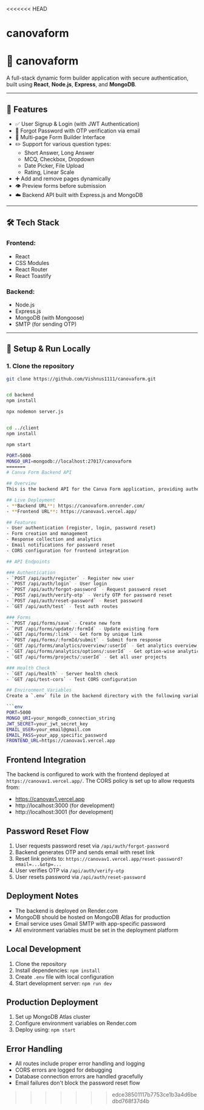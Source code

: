 <<<<<<< HEAD
# canovaform
# 📝 canovaform

A full-stack dynamic form builder application with secure authentication, built using **React**, **Node.js**, **Express**, and **MongoDB**.

---

## 🚀 Features

- ✅ User Signup & Login (with JWT Authentication)
- 🔐 Forgot Password with OTP verification via email
- 🧩 Multi-page Form Builder Interface
- ✏️ Support for various question types:
  - Short Answer, Long Answer
  - MCQ, Checkbox, Dropdown
  - Date Picker, File Upload
  - Rating, Linear Scale
- ➕ Add and remove pages dynamically
- 👁️ Preview forms before submission
- ☁️ Backend API built with Express.js and MongoDB

---

## 🛠️ Tech Stack

### Frontend:
- React
- CSS Modules
- React Router
- React Toastify

### Backend:
- Node.js
- Express.js
- MongoDB (with Mongoose)
- SMTP (for sending OTP)


---

## 🧪 Setup & Run Locally

### 1. Clone the repository
```bash
git clone https://github.com/Vishnus1111/canovaform.git


cd backend
npm install

npx nodemon server.js


cd ../client
npm install

npm start

PORT=5000
MONGO_URI=mongodb://localhost:27017/canovaform
=======
# Canva Form Backend API

## Overview
This is the backend API for the Canva Form application, providing authentication, form management, and email services.

## Live Deployment
- **Backend URL**: https://canovaform.onrender.com/
- **Frontend URL**: https://canovav1.vercel.app/

## Features
- User authentication (register, login, password reset)
- Form creation and management
- Response collection and analytics
- Email notifications for password reset
- CORS configuration for frontend integration

## API Endpoints

### Authentication
- `POST /api/auth/register` - Register new user
- `POST /api/auth/login` - User login
- `POST /api/auth/forgot-password` - Request password reset
- `POST /api/auth/verify-otp` - Verify OTP for password reset
- `POST /api/auth/reset-password` - Reset password
- `GET /api/auth/test` - Test auth routes

### Forms
- `POST /api/forms/save` - Create new form
- `PUT /api/forms/update/:formId` - Update existing form
- `GET /api/forms/:link` - Get form by unique link
- `POST /api/forms/:formId/submit` - Submit form response
- `GET /api/forms/analytics/overview/:userId` - Get analytics overview
- `GET /api/forms/analytics/options/:userId` - Get option-wise analytics
- `GET /api/forms/projects/:userId` - Get all user projects

### Health Check
- `GET /api/health` - Server health check
- `GET /api/test-cors` - Test CORS configuration

## Environment Variables
Create a `.env` file in the backend directory with the following variables:

```env
PORT=5000
MONGO_URI=your_mongodb_connection_string
JWT_SECRET=your_jwt_secret_key
EMAIL_USER=your_email@gmail.com
EMAIL_PASS=your_app_specific_password
FRONTEND_URL=https://canovav1.vercel.app
```

## Frontend Integration
The backend is configured to work with the frontend deployed at `https://canovav1.vercel.app/`. The CORS policy is set up to allow requests from:
- https://canovav1.vercel.app
- http://localhost:3000 (for development)
- http://localhost:3001 (for development)

## Password Reset Flow
1. User requests password reset via `/api/auth/forgot-password`
2. Backend generates OTP and sends email with reset link
3. Reset link points to: `https://canovav1.vercel.app/reset-password?email=...&otp=...`
4. User verifies OTP via `/api/auth/verify-otp`
5. User resets password via `/api/auth/reset-password`

## Deployment Notes
- The backend is deployed on Render.com
- MongoDB should be hosted on MongoDB Atlas for production
- Email service uses Gmail SMTP with app-specific password
- All environment variables must be set in the deployment platform

## Local Development
1. Clone the repository
2. Install dependencies: `npm install`
3. Create `.env` file with local configuration
4. Start development server: `npm run dev`

## Production Deployment
1. Set up MongoDB Atlas cluster
2. Configure environment variables on Render.com
3. Deploy using: `npm start`

## Error Handling
- All routes include proper error handling and logging
- CORS errors are logged for debugging
- Database connection errors are handled gracefully
- Email failures don't block the password reset flow
>>>>>>> edce38501117b7753ce1b3a4d6bedbd768f37d4b
